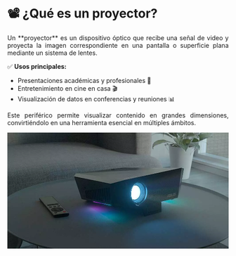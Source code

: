 # 📽️ ¿Qué es un proyector?

<p align="justify">
Un **proyector** es un dispositivo óptico que recibe una señal de video y proyecta la imagen correspondiente en una pantalla o superficie plana mediante un sistema de lentes.  
</p>

✅ **Usos principales:**  
- Presentaciones académicas y profesionales 🎤  
- Entretenimiento en cine en casa 🎬  
- Visualización de datos en conferencias y reuniones 📊  

<p align="justify">
Este periférico permite visualizar contenido en grandes dimensiones, convirtiéndolo en una herramienta esencial en múltiples ámbitos.  
</p>

![proyector](img/ASUS-F1-Proyector.webp)








